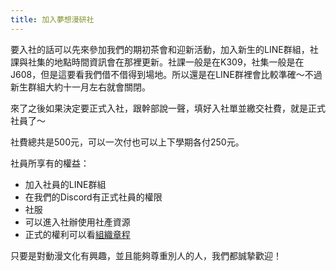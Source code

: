 ```yaml
---
title: 加入夢想漫研社
---
```


要入社的話可以先來參加我們的期初茶會和迎新活動，加入新生的LINE群組，社課與社集的地點時間資訊會在那裡更新。社課一般是在K309，社集一般是在J608，但是這要看我們借不借得到場地。所以還是在LINE群裡會比較準確〜不過新生群組大約十一月左右就會關閉。

來了之後如果決定要正式入社，跟幹部說一聲，填好入社單並繳交社費，就是正式社員了〜

社費總共是500元，可以一次付也可以上下學期各付250元。

社員所享有的權益：

- 加入社員的LINE群組
- 在我們的Discord有正式社員的權限
- 社服
- 可以進入社辦使用社產資源
- 正式的權利可以看[組織章程](/組織章程)

只要是對動漫文化有興趣，並且能夠尊重別人的人，我們都誠摯歡迎！
